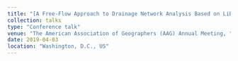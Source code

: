 ```yaml
---
title: "[A Free-Flow Approach to Drainage Network Analysis Based on LiDAR Data](https://www.gefieo.org/events/aag-2019)"
collection: talks
type: "Conference talk"
venue: "The American Association of Geographers (AAG) Annual Meeting, "
date: 2019-04-03
location: "Washington, D.C., US"
---
```

